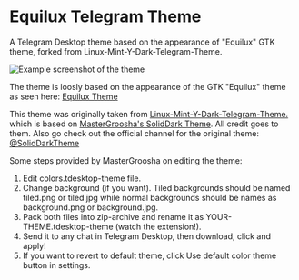 # Equilux Telegram Theme
A Telegram Desktop theme based on the appearance of "Equilux" GTK theme, forked from Linux-Mint-Y-Dark-Telegram-Theme.

![Example screenshot of the theme](https://shuttereye.org/various/screenshots/20171124_telegram_equilux.png/view/)

The theme is loosly based on the appearance of the GTK "Equilux" theme as seen here:
[Equilux Theme](https://github.com/ddnexus/equilux-theme/blob/equilux-dev/screenshot.png)

This theme was originally taken from [Linux-Mint-Y-Dark-Telegram-Theme.](https://github.com/lkd70/Linux-Mint-Y-Dark-Telegram-Theme) which is based on [MasterGroosha's SolidDark Theme](https://github.com/MasterGroosha/telegram-soliddark-theme). All credit goes to them.
Also go check out the official channel for the original theme: [@SolidDarkTheme](https://telegram.me/SolidDarkTheme)

Some steps provided by MasterGroosha on editing the theme:

1. Edit colors.tdesktop-theme file.
2. Change background (if you want). Tiled backgrounds should be named tiled.png or tiled.jpg while normal backgrounds should be names as background.png or background.jpg.
3. Pack both files into zip-archive and rename it as YOUR-THEME.tdesktop-theme (watch the extension!).
4. Send it to any chat in Telegram Desktop, then download, click and apply!
5. If you want to revert to default theme, click Use default color theme button in settings.
